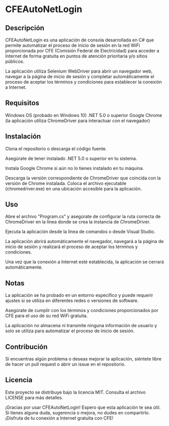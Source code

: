 # CFEAutoNetLogin
## Descripción
CFEAutoNetLogin es una aplicación de consola desarrollada en C# que permite automatizar el proceso de inicio de sesión en la red WiFi proporcionada por CFE (Comisión Federal de Electricidad) para acceder a Internet de forma gratuita en puntos de atención prioritaria y/o sitios públicos.

La aplicación utiliza Selenium WebDriver para abrir un navegador web, navegar a la página de inicio de sesión y completar automáticamente el proceso de aceptar los términos y condiciones para establecer la conexión a Internet.

## Requisitos
Windows OS (probado en Windows 10)
.NET 5.0 o superior
Google Chrome (la aplicación utiliza ChromeDriver para interactuar con el navegador)
## Instalación
Clona el repositorio o descarga el código fuente.

Asegúrate de tener instalado .NET 5.0 o superior en tu sistema.

Instala Google Chrome si aún no lo tienes instalado en tu máquina.

Descarga la versión correspondiente de ChromeDriver que coincida con la versión de Chrome instalada. Coloca el archivo ejecutable (chromedriver.exe) en una ubicación accesible para la aplicación.

## Uso
Abre el archivo "Program.cs" y asegúrate de configurar la ruta correcta de ChromeDriver en la línea donde se crea la instancia de ChromeDriver.

Ejecuta la aplicación desde la línea de comandos o desde Visual Studio.

La aplicación abrirá automáticamente el navegador, navegará a la página de inicio de sesión y realizará el proceso de aceptar los términos y condiciones.

Una vez que la conexión a Internet esté establecida, la aplicación se cerrará automáticamente.

## Notas
La aplicación se ha probado en un entorno específico y puede requerir ajustes si se utiliza en diferentes redes o versiones de software.

Asegúrate de cumplir con los términos y condiciones proporcionados por CFE para el uso de su red WiFi gratuita.

La aplicación no almacena ni transmite ninguna información de usuario y solo se utiliza para automatizar el proceso de inicio de sesión.

## Contribución
Si encuentras algún problema o deseas mejorar la aplicación, siéntete libre de hacer un pull request o abrir un issue en el repositorio.

## Licencia
Este proyecto se distribuye bajo la licencia MIT. Consulta el archivo LICENSE para más detalles.

¡Gracias por usar CFEAutoNetLogin! Espero que esta aplicación te sea útil. Si tienes alguna duda, sugerencia o mejora, no dudes en compartirlo. ¡Disfruta de tu conexión a Internet gratuita con CFE!
